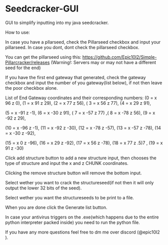 # Seedcracker-GUI
GUI to simplify inputting into my java seedcracker.

How to use:

In case you have a pllarseed, check the Pillarseed checkbox and input your pillarseed. In case you dont, dont check the pillarseed checkbox.

You can get the pillarseed using this: https://github.com/Epic10l2/Simple-Pillarcracker/releases
(Warning!: Servers may or may not have a different seed for the end)

If you have the first end gateway that generated, check the gateway checkbox and input the number of you gateway(list below), if not then leave the poor checkbox alone.

List of End Gateway coordinates and their corresponding numbers: 
(0 = x 96 z 0),   (1 = x 91 z 29),   (2 = x 77 z 56),   ( 3 = x 56 z 77),    (4 = x 29 z 91),

(5 = x -91 z -1),   (6 = x -30 z 91),   ( 7 = x -57 z 77)   ,( 8 = x -78 z 56),   (9 = x -92 z 29),

(10 = x -96 z -1),   (11 = x -92 z -30),   (12 = x -78 z -57),   (13 = x -57 z -78),   (14 = x -30 z -92),

(15 = x 0 z -96),   (16 = x 29 z -92),   (17 = x 56 z -78),   (18 = x 77 z .5)7  , (19 = x 91 z -30)

Click add structure button to add a new structure input, then chooses the type of structure and input the x and z CHUNK coordinates.

Clicking the remove structure button will remove the bottom input.

Select wether you want to crack the structureseed(if not then it will only output the lower 32 bits of the seed).

Select wether you want the structureseeds to be print to a file.

When you are done click the Generate list button.

In case your antivirus triggers on the .exe(which happens due to the entire python interpreter packed inside) you need to run the python file.

If you have any more questions feel free to dm me over discord (@epic10l2 ).


